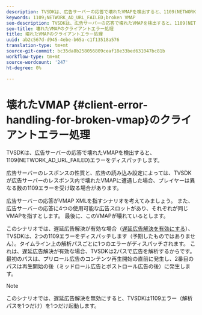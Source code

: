 ```yaml
---
description: TVSDKは、広告サーバーの応答で壊れたVMAPを検出すると、1109(NETWORK_AD_URL_FAILED)エラーをディスパッチします。
keywords: 1109;NETWORK_AD_URL_FAILED;broken VMAP
seo-description: TVSDKは、広告サーバーの応答で壊れたVMAPを検出すると、1109(NETWORK_AD_URL_FAILED)エラーをディスパッチします。
seo-title: 壊れたVMAPのクライアントエラー処理
title: 壊れたVMAPのクライアントエラー処理
uuid: ab2c567d-d945-4ebe-b65a-c1f13518a576
translation-type: tm+mt
source-git-commit: bc35da8b258056809ceaf18e33bed631047bc81b
workflow-type: tm+mt
source-wordcount: '247'
ht-degree: 0%

---
```



# 壊れたVMAP {#client-error-handling-for-broken-vmap}のクライアントエラー処理

TVSDKは、広告サーバーの応答で壊れたVMAPを検出すると、1109(NETWORK_AD_URL_FAILED)エラーをディスパッチします。

広告サーバーのレスポンスの性質と、広告の読み込み設定によっては、TVSDKが広告サーバーのレスポンス内で壊れたVMAPに遭遇した場合、プレイヤーは異なる数の1109エラーを受け取る場合があります。

広告サーバーの応答がVMAP XMLを指すシナリオを考えてみましょう。 また、広告サーバーの応答に4つの使用可能な広告スロットがあり、それぞれが同じVMAPを指すとします。 最後に、このVMAPが壊れているとします。

このシナリオでは、遅延広告解決が有効な場合（[遅延広告解決を有効にする](../../../../tvsdk-3x-android-prog/android-3x-advertising/ad-insertion/c-lazy-ad-resolving/t-enable-lazy-ad-resolving.md)）、TVSDKは、2つの1109エラーをディスパッチします（予期したものではありません）。タイムライン上の解析パスごとに1つのエラーがディスパッチされます。 これは、遅延広告解決が有効な場合、TVSDKは2パスで広告を解析するからです。最初のパスは、プリロール広告のコンテンツ再生開始の直前に発生し、2番目のパスは再生開始の後（ミッドロール広告とポストロール広告の後）に発生します。

>[!NOTE]
>
>このシナリオでは、遅延広告解決を無効にすると、TVSDKは1109エラー（解析パスを1つだけ）を1つだけ起動します。